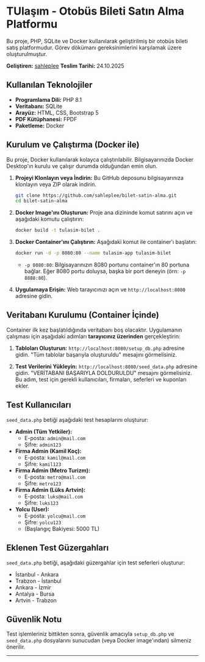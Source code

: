# TUlaşım - Otobüs Bileti Satın Alma Platformu

Bu proje, PHP, SQLite ve Docker kullanılarak geliştirilmiş bir otobüs bileti satış platformudur. Görev dökümanı gereksinimlerini karşılamak üzere oluşturulmuştur.

**Geliştiren:** [sahleplee](https://github.com/sahleplee)
**Teslim Tarihi:** 24.10.2025

## Kullanılan Teknolojiler

* **Programlama Dili:** PHP 8.1
* **Veritabanı:** SQLite
* **Arayüz:** HTML, CSS, Bootstrap 5
* **PDF Kütüphanesi:** FPDF
* **Paketleme:** Docker

## Kurulum ve Çalıştırma (Docker ile)

Bu proje, Docker kullanılarak kolayca çalıştırılabilir. Bilgisayarınızda Docker Desktop'ın kurulu ve çalışır durumda olduğundan emin olun.

1.  **Projeyi Klonlayın veya İndirin:**
    Bu GitHub deposunu bilgisayarınıza klonlayın veya ZIP olarak indirin.
    ```bash
    git clone https://github.com/sahleplee/bilet-satin-alma.git
    cd bilet-satin-alma 
    ```

2.  **Docker Image'ını Oluşturun:**
    Proje ana dizininde komut satırını açın ve aşağıdaki komutu çalıştırın:
    ```bash
    docker build -t tulasim-bilet .
    ```

3.  **Docker Container'ını Çalıştırın:**
    Aşağıdaki komut ile container'ı başlatın:
    ```bash
    docker run -d -p 8080:80 --name tulasim-app tulasim-bilet
    ```
    * `-p 8080:80`: Bilgisayarınızın 8080 portunu container'ın 80 portuna bağlar. Eğer 8080 portu doluysa, başka bir port deneyin (örn: `-p 8888:80`).

4.  **Uygulamaya Erişin:**
    Web tarayıcınızı açın ve `http://localhost:8080` adresine gidin.

## Veritabanı Kurulumu (Container İçinde)

Container ilk kez başlatıldığında veritabanı boş olacaktır. Uygulamanın çalışması için aşağıdaki adımları **tarayıcınız üzerinden** gerçekleştirin:

1.  **Tabloları Oluşturun:**
    `http://localhost:8080/setup_db.php` adresine gidin. "Tüm tablolar başarıyla oluşturuldu" mesajını görmelisiniz.

2.  **Test Verilerini Yükleyin:**
    `http://localhost:8080/seed_data.php` adresine gidin. "VERİTABANI BAŞARIYLA DOLDURULDU" mesajını görmelisiniz. Bu adım, test için gerekli kullanıcıları, firmaları, seferleri ve kuponları ekler.

## Test Kullanıcıları

`seed_data.php` betiği aşağıdaki test hesaplarını oluşturur:

* **Admin (Tüm Yetkiler):**
    * E-posta: `admin@mail.com`
    * Şifre: `admin123`
* **Firma Admin (Kamil Koç):**
    * E-posta: `kamil@mail.com`
    * Şifre: `kamil123`
* **Firma Admin (Metro Turizm):**
    * E-posta: `metro@mail.com`
    * Şifre: `metro123`
* **Firma Admin (Lüks Artvin):**
    * E-posta: `luks@mail.com`
    * Şifre: `luks123`
* **Yolcu (User):**
    * E-posta: `yolcu@mail.com`
    * Şifre: `yolcu123`
    * (Başlangıç Bakiyesi: 5000 TL)
      
## Eklenen Test Güzergahları

`seed_data.php` betiği, aşağıdaki güzergahlar için test seferleri oluşturur:

* İstanbul - Ankara 
* Trabzon - İstanbul
* Ankara - İzmir
* Antalya - Bursa
* Artvin - Trabzon
## Güvenlik Notu

Test işlemleriniz bittikten sonra, güvenlik amacıyla `setup_db.php` ve `seed_data.php` dosyalarını sunucudan (veya Docker image'ından) silmeniz önerilir.

---
